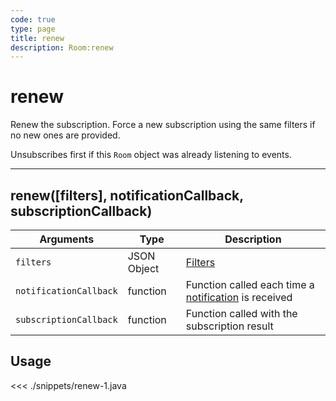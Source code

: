 ```yaml
---
code: true
type: page
title: renew
description: Room:renew
---
```


# renew

Renew the subscription. Force a new subscription using the same filters if no new ones are provided.

Unsubscribes first if this `Room` object was already listening to events.

---

## renew([filters], notificationCallback, subscriptionCallback)

| Arguments              | Type        | Description                                                                                      |
| ---------------------- | ----------- | ------------------------------------------------------------------------------------------------ |
| `filters`              | JSON Object | [Filters](/core/1/guides/cookbooks/realtime-api)                                                                      |
| `notificationCallback` | function    | Function called each time a [notification](/sdk/java/2/essentials/realtime-notifications/) is received |
| `subscriptionCallback` | function    | Function called with the subscription result                                                     |

## Usage

<<< ./snippets/renew-1.java
